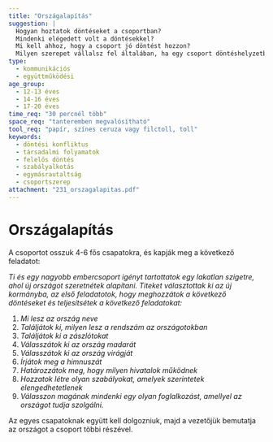 ```yaml
---
title: "Országalapítás"
suggestion: | 
  Hogyan hoztatok döntéseket a csoportban?
  Mindenki elégedett volt a döntésekkel?
  Mi kell ahhoz, hogy a csoport jó döntést hozzon?
  Milyen szerepet vállalsz fel általában, ha egy csoport döntéshelyzetbe kerül?
type:
  - kommunikációs
  - együttműködési
age_group:
  - 12-13 éves
  - 14-16 éves
  - 17-20 éves
time_req: "30 percnél több"
space_req: "tanteremben megvalósítható"
tool_req: "papír, színes ceruza vagy filctoll, toll"
keywords: 
  - döntési konfliktus
  - társadalmi folyamatok
  - felelős döntés
  - szabályalkotás
  - egymásrautaltság
  - csoportszerep
attachment: "231_orszagalapitas.pdf"
---
```


# Országalapítás

A csoportot osszuk 4-6 fős csapatokra, és kapják meg a következő feladatot:

 _Ti és egy nagyobb embercsoport igényt tartottatok egy lakatlan szigetre, ahol új országot szeretnétek alapítani. Titeket választottak ki az új kormányba, az első feladatotok, hogy meghozzátok a következő döntéseket és teljesítsétek a következő feladatokat:_

1. _Mi lesz az ország neve_
2. _Találjátok ki, milyen lesz a rendszám az országotokban_
3. _Találjátok ki a zászlótokat_
4. _Válasszátok ki az ország madarát_
5. _Válasszátok ki az ország virágját_
6. _Írjátok meg a himnuszát_
7. _Határozzátok meg, hogy milyen hivatalok működnek_
8. _Hozzatok létre olyan szabályokat, amelyek szerintetek elengedhetetlenek_
9. _Válasszon magának mindenki egy olyan foglalkozást, amellyel az országot tudja szolgálni._

Az egyes csapatoknak együtt kell dolgozniuk, majd a vezetőjük bemutatja az országot a csoport többi részével.
  
  
